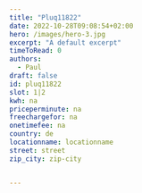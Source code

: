 ```yaml
---
title: "Pluq11822"
date: 2022-10-28T09:08:54+02:00
hero: /images/hero-3.jpg
excerpt: "A default excerpt"
timeToRead: 0
authors:
  - Paul
draft: false
id: pluq11822
slot: 1|2
kwh: na
priceperminute: na
freechargefor: na
onetimefee: na
country: de
locationname: locationname
street: street
zip_city: zip-city


---
```

